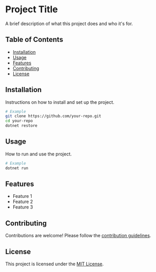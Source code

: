# Project Title

A brief description of what this project does and who it's for.

## Table of Contents

- [Installation](#installation)
- [Usage](#usage)
- [Features](#features)
- [Contributing](#contributing)
- [License](#license)

## Installation

Instructions on how to install and set up the project.

```bash
# Example
git clone https://github.com/your-repo.git
cd your-repo
dotnet restore
```

## Usage

How to run and use the project.

```bash
# Example
dotnet run
```

## Features

- Feature 1
- Feature 2
- Feature 3

## Contributing

Contributions are welcome! Please follow the [contribution guidelines](CONTRIBUTING.md).

## License

This project is licensed under the [MIT License](LICENSE).